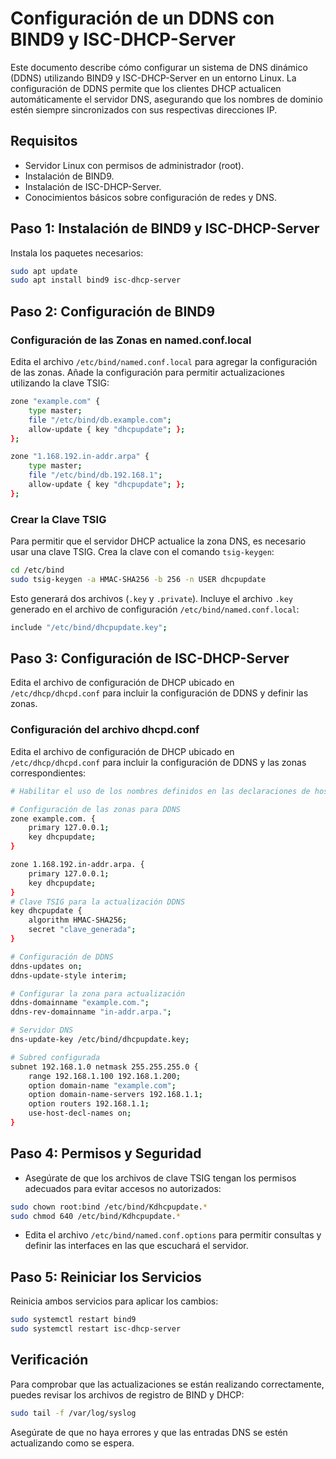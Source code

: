 # Configuración de un DDNS con BIND9 y ISC-DHCP-Server

Este documento describe cómo configurar un sistema de DNS dinámico (DDNS) utilizando BIND9 y ISC-DHCP-Server en un entorno Linux. La configuración de DDNS permite que los clientes DHCP actualicen automáticamente el servidor DNS, asegurando que los nombres de dominio estén siempre sincronizados con sus respectivas direcciones IP.

## Requisitos

- Servidor Linux con permisos de administrador (root).
- Instalación de BIND9.
- Instalación de ISC-DHCP-Server.
- Conocimientos básicos sobre configuración de redes y DNS.

## Paso 1: Instalación de BIND9 y ISC-DHCP-Server

Instala los paquetes necesarios:

```bash
sudo apt update
sudo apt install bind9 isc-dhcp-server
```

## Paso 2: Configuración de BIND9

### Configuración de las Zonas en named.conf.local

Edita el archivo `/etc/bind/named.conf.local` para agregar la configuración de las zonas. Añade la configuración para permitir actualizaciones utilizando la clave TSIG:

```bash
zone "example.com" {
    type master;
    file "/etc/bind/db.example.com";
    allow-update { key "dhcpupdate"; };
};

zone "1.168.192.in-addr.arpa" {
    type master;
    file "/etc/bind/db.192.168.1";
    allow-update { key "dhcpupdate"; };
};
```

### Crear la Clave TSIG

Para permitir que el servidor DHCP actualice la zona DNS, es necesario usar una clave TSIG. Crea la clave con el comando `tsig-keygen`:

```bash
cd /etc/bind
sudo tsig-keygen -a HMAC-SHA256 -b 256 -n USER dhcpupdate
```

Esto generará dos archivos (`.key` y `.private`). Incluye el archivo `.key` generado en el archivo de configuración `/etc/bind/named.conf.local`:

```bash
include "/etc/bind/dhcpupdate.key";
```

## Paso 3: Configuración de ISC-DHCP-Server

Edita el archivo de configuración de DHCP ubicado en `/etc/dhcp/dhcpd.conf` para incluir la configuración de DDNS y definir las zonas.

### Configuración del archivo dhcpd.conf

Edita el archivo de configuración de DHCP ubicado en `/etc/dhcp/dhcpd.conf` para incluir la configuración de DDNS y las zonas correspondientes:

```bash
# Habilitar el uso de los nombres definidos en las declaraciones de host

# Configuración de las zonas para DDNS
zone example.com. {
    primary 127.0.0.1;
    key dhcpupdate;
}

zone 1.168.192.in-addr.arpa. {
    primary 127.0.0.1;
    key dhcpupdate;
}
# Clave TSIG para la actualización DDNS
key dhcpupdate {
    algorithm HMAC-SHA256;
    secret "clave_generada";
}

# Configuración de DDNS
ddns-updates on;
ddns-update-style interim;

# Configurar la zona para actualización
ddns-domainname "example.com.";
ddns-rev-domainname "in-addr.arpa.";

# Servidor DNS
dns-update-key /etc/bind/dhcpupdate.key;

# Subred configurada
subnet 192.168.1.0 netmask 255.255.255.0 {
    range 192.168.1.100 192.168.1.200;
    option domain-name "example.com";
    option domain-name-servers 192.168.1.1;
    option routers 192.168.1.1;
    use-host-decl-names on;
}
```

## Paso 4: Permisos y Seguridad

- Asegúrate de que los archivos de clave TSIG tengan los permisos adecuados para evitar accesos no autorizados:

```bash
sudo chown root:bind /etc/bind/Kdhcpupdate.*
sudo chmod 640 /etc/bind/Kdhcpupdate.*
```

- Edita el archivo `/etc/bind/named.conf.options` para permitir consultas y definir las interfaces en las que escuchará el servidor.

## Paso 5: Reiniciar los Servicios

Reinicia ambos servicios para aplicar los cambios:

```bash
sudo systemctl restart bind9
sudo systemctl restart isc-dhcp-server
```

## Verificación
Para comprobar que las actualizaciones se están realizando correctamente, puedes revisar los archivos de registro de BIND y DHCP:

```bash
sudo tail -f /var/log/syslog
```

Asegúrate de que no haya errores y que las entradas DNS se estén actualizando como se espera.

